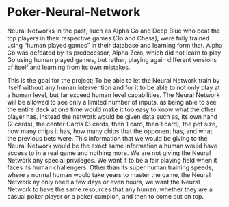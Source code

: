 # Poker-Neural-Network

Neural Networks in the past, such as Alpha Go and Deep Blue who beat the top players in their respective games (Go and Chess), were fully trained using “human played games” in their database and learning form that. Alpha Go was defeated by its predecessor, Alpha Zero, which did not learn to play Go using human played games, but rather, playing again different versions of itself and learning from its own mistakes.

This is the goal for the project; To be able to let the Neural Network train by itself without any human intervention and for it to be able to not only play at a human level, but far exceed human level capabilities. The Neural Network will be allowed to see only a limited number of inputs, as being able to see the entire deck at one time would make it too easy to know what the other player has. Instead the network would be given data such as, its own hand (2 cards), the center Cards (3 cards, then 1 card, then 1 card), the pot size, how many chips it has, how many chips that the opponent has, and what the previous bets were. This information that we would be giving to the Neural Network would be the exact same information a human would have access to in a real game and nothing more. We are not giving the Neural Network any special privileges. We want it to be a fair playing field when it faces its human challengers. Other than its super human training speeds, where a normal human would take years to master the game, the Neural Network ay only need a few days or even hours, we want the Neural Network to have the same resources that any human, whether they are a casual poker player or a poker campion, and then to come out on top.
